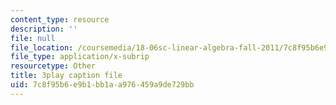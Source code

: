 ```yaml
---
content_type: resource
description: ''
file: null
file_location: /coursemedia/18-06sc-linear-algebra-fall-2011/7c8f95b6e9b1bb1aa976459a9de729bb_mVeuZzJdd1w.srt
file_type: application/x-subrip
resourcetype: Other
title: 3play caption file
uid: 7c8f95b6-e9b1-bb1a-a976-459a9de729bb
---
```

